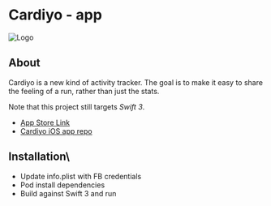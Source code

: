 # Cardiyo - app

![Logo](http://i.imgur.com/pH1XClR.png)

## About
Cardiyo is a new kind of activity tracker. The goal is to make it easy to share the feeling of a run, rather than just the stats.

Note that this project still targets *Swift 3*.

- [App Store Link](https://itunes.apple.com/st/app/cardiyo-social-run-tracker/id1198644231?mt=8)
- [Cardiyo iOS app repo](https://github.com/dpim/cardiyo-service/)

## Installation\
- Update info.plist with FB credentials
- Pod install dependencies
- Build against Swift 3 and run